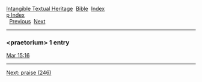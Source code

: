 [Intangible Textual Heritage](../../index)  [Bible](../index) 
[Index](index)   
[p Index](_p_)  
  [Previous](c08746)  [Next](c08748) 

------------------------------------------------------------------------

### &lt;praetorium&gt; 1 entry

[Mar 15:16](../kjv/mar015.htm#016)  

------------------------------------------------------------------------

[Next: praise (246)](c08748)
